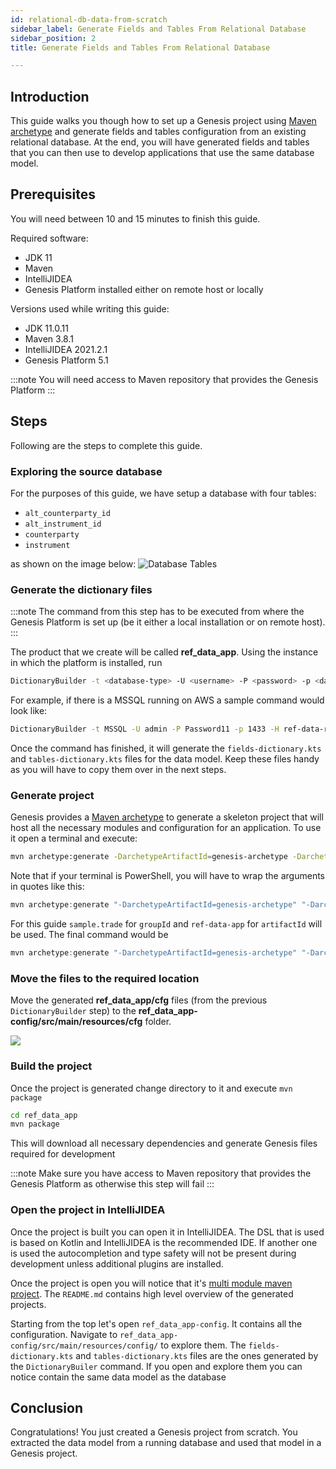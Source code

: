```yaml
---
id: relational-db-data-from-scratch
sidebar_label: Generate Fields and Tables From Relational Database
sidebar_position: 2
title: Generate Fields and Tables From Relational Database

---
```

## Introduction ##
This guide walks you though how to set up a Genesis project using [Maven archetype](https://maven.apache.org/guides/introduction/introduction-to-archetypes.html) and generate fields and tables configuration from an existing relational database. At the end, you will have generated fields and tables that you can then use to develop applications that use the same database model.

## Prerequisites ##

You will need between 10 and 15 minutes to finish this guide.

Required software: 
 - JDK 11
 - Maven
 - IntelliJIDEA
 - Genesis Platform installed either on remote host or locally

Versions used while writing this guide:
 - JDK 11.0.11
 - Maven 3.8.1
 - IntelliJIDEA 2021.2.1
 - Genesis Platform 5.1

:::note
You will need access to Maven repository that provides the Genesis Platform
:::

## Steps ##

Following are the steps to complete this guide.

### Exploring the source database ###
For the purposes of this guide, we have setup a database with four tables:
 - `alt_counterparty_id`
 - `alt_instrument_id`
 - `counterparty`
 - `instrument`

as shown on the image below:
![Database Tables](/img/dbeaver-screenshot.png)

### Generate the dictionary files ###
:::note
The command from this step has to be executed from where the Genesis Platform is set up (be it either a local installation or on remote host).
:::

The product that we create will be called **ref_data_app**. Using the instance in which the platform is installed, run
```bash
DictionaryBuilder -t <database-type> -U <username> -P <password> -p <database-port> -H <database-host> -d tradingapp --product <product-name> -o <output-directory> -i 200 --tables <comma-separated-table-names>
```
For example, if there is a MSSQL running on AWS a sample command would look like:
```bash
DictionaryBuilder -t MSSQL -U admin -P Password11 -p 1433 -H ref-data-rdb.clatr30sknco.eu-west-2.rds.amazonaws.com -d tradingapp --product ref_data_app -o ref_data_app/ -i 200 --tables alt_counterparty_id,alt_instrument_id,counterparty,instrument
```

Once the command has finished, it will generate the `fields-dictionary.kts` and `tables-dictionary.kts` files for the data model. Keep these files handy as you will have to copy them over in the next steps.

### Generate project ###
Genesis provides a [Maven archetype](https://maven.apache.org/guides/introduction/introduction-to-archetypes.html) to generate a skeleton project that will host all the necessary modules and configuration for an application. To use it open a terminal and execute:
```bash
mvn archetype:generate -DarchetypeArtifactId=genesis-archetype -DarchetypeGroupId=global.genesis -DgroupId=<group_id> -Dversion=1.0.0-SNAPSHOT -DinteractiveMode=true -DarchetypeVersion=5.1.2 -DartifactId=<artifact_id>
```

Note that if your terminal is PowerShell, you will have to wrap the arguments in quotes like this:
```powershell
mvn archetype:generate "-DarchetypeArtifactId=genesis-archetype" "-DarchetypeGroupId=global.genesis" "-DgroupId=<group_id>" "-Dversion=1.0.0-SNAPSHOT" "-DinteractiveMode=true" "-DarchetypeVersion=5.1.2" "-DartifactId=<artifact_id>"
```

For this guide `sample.trade` for `groupId` and `ref-data-app` for `artifactId` will be used. The final command would be
```powershell
mvn archetype:generate "-DarchetypeArtifactId=genesis-archetype" "-DarchetypeGroupId=global.genesis" "-DgroupId=sample.trade" "-Dversion=1.0.0-SNAPSHOT" "-DinteractiveMode=true" "-DarchetypeVersion=5.1.2" "-DartifactId=ref_data_app"
```

### Move the files to the required location ###

Move the generated **ref_data_app/cfg** files (from the previous `DictionaryBuilder` step) to the **ref_data_app-config/src/main/resources/cfg** folder.

![](/img/copy-generated-script-files-inside-ref_data_app-script-config.png)

### Build the project ###
Once the project is generated change directory to it and execute `mvn package`

```bash
cd ref_data_app
mvn package
```

This will download all necessary dependencies and generate Genesis files required for development

:::note
Make sure you have access to Maven repository that provides the Genesis Platform as otherwise this step will fail
:::

### Open the project in IntelliJIDEA ####

Once the project is built you can open it in IntelliJIDEA. The DSL that is used is based on Kotlin and IntelliJIDEA is the recommended IDE. If another one is used the autocompletion and type safety will not be present during development unless additional plugins are installed.

Once the project is open you will notice that it's [multi module maven project](https://maven.apache.org/guides/mini/guide-multiple-modules.html). The `README.md` contains high level overview of the generated projects. 

Starting from the top let's open `ref_data_app-config`. It contains all the configuration. Navigate to `ref_data_app-config/src/main/resources/config/` to explore them. The `fields-dictionary.kts` and `tables-dictionary.kts` files are the ones generated by the `DictionaryBuiler` command. If you open and explore them you can notice contain the same data model as the database

## Conclusion ##
Congratulations! You just created a Genesis project from scratch. You extracted the data model from a running database and used that model in a Genesis project.